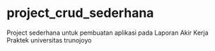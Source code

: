 # project_crud_sederhana
Project sederhana untuk pembuatan aplikasi pada Laporan Akir Kerja Praktek universitas trunojoyo
